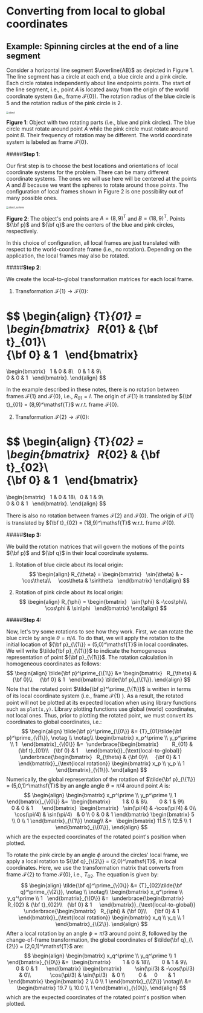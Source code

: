 # Converting from local to global coordinates



## **Example**: Spinning circles at the end of a line segment

Consider a horizontal line segment $\overline{AB}$ as depicted in Figure 1. The line segment has a circle at each end, a blue circle and a pink circle. Each circle rotates independently about line endpoints points. The start of the line segment, i.e., point $A$ is located away from the origin of the world coordinate system (i.e., frame ${\mathcal F}\{0\}$). The rotation radius of the blue circle is 5 and the rotation radius of the pink circle is 2. 

<img src="../../tutorials/coordinateFrames/object.png" alt="object" style="zoom:40%;" />

**Figure 1**: Object with two rotating parts (i.e., blue and pink circles). The blue circle must rotate around point $A$ while the pink circle must rotate around point $B$. Their frequency of rotation may be different. The world coordinate system is labeled as frame ${\mathcal F}\{0\}$.

#####**Step 1**: 

Our first step is to choose the best locations and orientations of local coordinate systems for the problem. There can be many different coordinate systems. The ones we will use here will be centered at the points $A$ and $B$ because we want the spheres to rotate around those points. The configuration of local frames shown in Figure 2 is one possibility out of many possible ones. 

<img src="../../tutorials/coordinateFrames/object_systems.png" alt="object_systems" style="zoom:40%;" />

**Figure 2**: The object's end points are $A = (8,9)^\mathsf{T}$ and $B = (18,9)^\mathsf{T}$.  Points ${\bf p}$ and ${\bf q}$ are the centers of the blue and pink circles, respectively.

In this choice of configuration, all local frames are just translated with respect to the world-coordinate frame (i.e., no rotation). Depending on the application, the local frames may also be rotated. 

#####**Step 2**: 

We create the local-to-global transformation matrices for each local frame. 

1. Transformation ${\mathcal F}\{1\} \longrightarrow {\mathcal F}\{0\}$:

$$
\begin{align}
	{T}_{01} =  
  \begin{bmatrix}    
    	R_{01} & {\bf t}_{01}\\        
    	{\bf 0} &  1  
   \end{bmatrix}  
   = 
  \begin{bmatrix}    
    	1 & 0 & 8\\     
    	0 & 1 & 9\\        
    	0 & 0 & 1  
   \end{bmatrix}.
 \end{align}
$$

In the example described in these notes, there is no rotation between frames ${\mathcal F}\{1\}$ and ${\mathcal F}\{0\}$, i.e., $R_{01}=I$. The origin of  ${\mathcal F}\{1\}$ is translated by ${\bf t}_{01} = (8,9)^\mathsf{T}$ w.r.t. frame ${\mathcal F}\{0\}$.

2. Transformation ${\mathcal F}\{2\} \longrightarrow {\mathcal F}\{0\}$:

$$
\begin{align}
	{T}_{02} =  
  \begin{bmatrix}    
    	R_{02} & {\bf t}_{02}\\        
    	{\bf 0} &  1  
   \end{bmatrix}  
   = 
  \begin{bmatrix}    
    	1 & 0 & 18\\     
    	0 & 1 & 9\\        
    	0 & 0 & 1  
   \end{bmatrix}.
 \end{align}
$$

There is also no rotation between frames ${\mathcal F}\{2\}$ and ${\mathcal F}\{0\}$. The origin of  ${\mathcal F}\{1\}$ is translated by ${\bf t}_{02} = (18,9)^\mathsf{T}$ w.r.t. frame ${\mathcal F}\{0\}$.

#####**Step 3:** 

We build the rotation matrices that will govern the motions of the points  ${\bf p}$ and  ${\bf q}$  in their local coordinate systems. 

1. Rotation of blue circle about its local origin:
   $$
   \begin{align}
   	R_{\theta} = 
   	  \begin{bmatrix}    
       	\sin{\theta} & -\cos\theta\\        
       	\cos\theta &  \sin\theta  
      \end{bmatrix}  
    \end{align}
   $$

2. Rotation of pink circle about its local origin:
   $$
   \begin{align}
   	R_{\phi} = 
   	  \begin{bmatrix}    
       	\sin{\phi} & -\cos\phi\\        
       	\cos\phi &  \sin\phi  
      \end{bmatrix}  
    \end{align}
   $$

#####**Step 4:** 

Now, let's try some rotations to see how they work. First, we can rotate the blue circle by angle $\theta = \pi/4$. To do that, we will apply the rotation to the initial location of ${\bf p}_{\{1\}} = (5,0)^\mathsf{T}$ in local coordinates. We will write $\tilde{\bf p}_{\{1\}}$ to indicate the homogeneous representation of point  ${\bf p}_{\{1\}}$. The rotation calculation in homogeneous coordinates as follows: 
$$
\begin{align}
	\tilde{\bf p}^\prime_{\{1\}} 
	&= 
	  \begin{bmatrix}    
    	R_{\theta} & {\bf 0}\\        
    	{\bf 0} &  1  
   \end{bmatrix} 
   \tilde{\bf p}_{\{1\}}.
 \end{align}
$$
Note that the rotated point  $\tilde{\bf p}^\prime_{\{1\}}$ is written in terms of its local coordinate system (i.e., frame ${\mathcal F}\{1\}$ ). As a result, the rotated point will not be plotted at its expected location when using library functions such as `plot(x,y)`. Library plotting functions use global (world) coordinates, not local ones. Thus, prior to plotting the rotated point, we must convert its coordinates to global coordinates, i.e.: 
$$
\begin{align}
	\tilde{\bf p}^\prime_{\{0\}} &= {T}_{01}\tilde{\bf p}^\prime_{\{1\}}, \notag \\ \notag\\
  \begin{bmatrix}    
  x_p^\prime \\     
  y_p^\prime \\    
  1  
  \end{bmatrix}_{\{0\}}
&=
	  \underbrace{\begin{bmatrix}          
	       R_{01} & {\bf t}_{01}\\  
        {\bf 0} &  1     
    \end{bmatrix}}_{\text{local-to-global}}  
	  \underbrace{\begin{bmatrix}    
    	R_{\theta} & {\bf 0}\\        
    	{\bf 0} &  1  
   \end{bmatrix}}_{\text{local rotation}}  
	\begin{bmatrix}
	  x_p \\ 
	  y_p \\
	  1
  \end{bmatrix}_{\{1\}}.
 \end{align}
$$
Numerically, the global representation of the rotation of $\tilde{\bf p}_{\{1\}} = (5,0,1)^\mathsf{T}$ by an angle angle $\theta = \pi/4$ around point $A$ is:
$$
\begin{align}
  \begin{bmatrix}    
  x_p^\prime \\     
  y_p^\prime \\    
  1  
  \end{bmatrix}_{\{0\}}
&=
  \begin{bmatrix}          
  1 & 0 & 8\\           
  0 & 1 & 9\\              
  0 & 0 & 1     
  \end{bmatrix}	  
  \begin{bmatrix}    
    \sin(\pi/4) & -\cos(\pi/4)  & 0\\        
    \cos(\pi/4) & \sin(\pi/4)   & 0 \\
    	        0 &      0        & 1    
   \end{bmatrix}    
	\begin{bmatrix}
	  5 \\ 
	  0 \\
	  1
  \end{bmatrix}_{\{1\}}   \notag\\
&=  
	\begin{bmatrix}
	  11.5 \\ 
	  12.5 \\
	  1
  \end{bmatrix}_{\{0\}}, 
\end{align}
$$
which are the expected coordinates of the rotated point's position when plotted. 

To rotate the pink circle by an angle $\phi$ around the circles' local frame, we apply a local rotation to ${\bf q}_{\{2\}} = (2,0)^\mathsf{T}$, in local coordinates. Here, we use the transformation matrix that converts from frame ${\mathcal F}\{2\}$ to frame ${\mathcal F}\{0\}$, i.e., $T_{02}$. The equation is given by:  
$$
\begin{align}
	\tilde{\bf q}^\prime_{\{0\}} &= {T}_{02}\tilde{\bf q}^\prime_{\{2\}}, \notag \\ \notag\\
  \begin{bmatrix}    
  x_q^\prime \\     
  y_q^\prime \\    
  1  
  \end{bmatrix}_{\{0\}}
&=
	  \underbrace{\begin{bmatrix}          
	       R_{02} & {\bf t}_{02}\\  
        {\bf 0} &  1     
    \end{bmatrix}}_{\text{local-to-global}}  
	  \underbrace{\begin{bmatrix}    
    	R_{\phi} & {\bf 0}\\        
    	{\bf 0} &  1  
   \end{bmatrix}}_{\text{local rotation}}  
	\begin{bmatrix}
	  x_q \\ 
	  y_q \\
	  1
  \end{bmatrix}_{\{2\}}.
 \end{align}
$$
After a local rotation by an angle $\phi = \pi/3$ around point $B$, followed by the change-of-frame transformation, the global coordinates of $\tilde{\bf q}_{\{2\}} = (2,0,1)^\mathsf{T}$ are:
$$
\begin{align}
  \begin{bmatrix}    
  x_q^\prime \\     
  y_q^\prime \\    
  1  
  \end{bmatrix}_{\{0\}}
&=
  \begin{bmatrix}          
  1 & 0 & 18\\           
  0 & 1 & 9\\              
  0 & 0 & 1     
  \end{bmatrix}	    
\begin{bmatrix}        
	\sin(\pi/3) & -\cos(\pi/3)  & 0\\            
	\cos(\pi/3) & \sin(\pi/3)   & 0 \\              
	0 &      0        & 1       
\end{bmatrix}	\begin{bmatrix}
	  2 \\ 
	  0 \\
	  1
  \end{bmatrix}_{\{2\}}   \notag\\
&=  
	\begin{bmatrix}
	  19.7 \\ 
	  10.0 \\
	  1
  \end{bmatrix}_{\{0\}}, 
\end{align}
$$
which are the expected coordinates of the rotated point's position when plotted. 